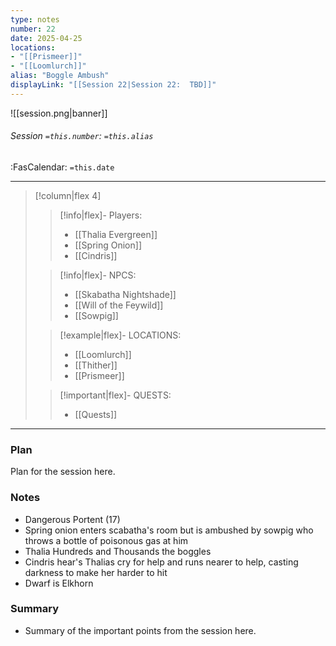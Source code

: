 ```yaml
---
type: notes
number: 22
date: 2025-04-25
locations:
- "[[Prismeer]]"
- "[[Loomlurch]]"
alias: "Boggle Ambush"
displayLink: "[[Session 22|Session 22:  TBD]]"
---
```


![[session.png|banner]]
###### Session `=this.number`: `=this.alias`
<span class="sub2">:FasCalendar: `=this.date` </span>
___

> [!column|flex 4]
> 
>> [!info|flex]- Players:
>> - [[Thalia Evergreen]]
>> - [[Spring Onion]]
>> - [[Cindris]]
> 
>> [!info|flex]- NPCS:
>> - [[Skabatha Nightshade]]
>> - [[Will of the Feywild]]
>> - [[Sowpig]]
>
>> [!example|flex]- LOCATIONS:
>> - [[Loomlurch]]
>> - [[Thither]]
>> - [[Prismeer]]
>
>> [!important|flex]- QUESTS:
>> - [[Quests]]

---

### Plan
Plan for the session here.

### Notes
- Dangerous Portent (17)
- Spring onion enters scabatha's room but is ambushed by sowpig who throws a bottle of poisonous gas at him
- Thalia Hundreds and Thousands the boggles
- Cindris hear's Thalias cry for help and runs nearer to help, casting darkness to make her harder to hit
- Dwarf is Elkhorn

### Summary
- Summary of the important points from the session here.


